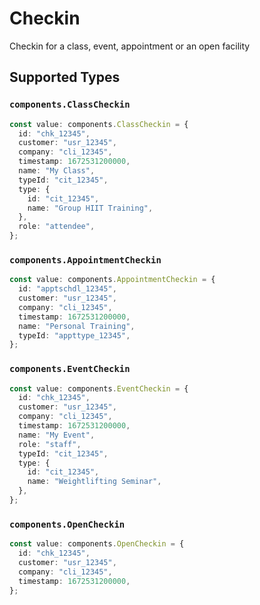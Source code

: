 # Checkin

Checkin for a class, event, appointment or an open facility


## Supported Types

### `components.ClassCheckin`

```typescript
const value: components.ClassCheckin = {
  id: "chk_12345",
  customer: "usr_12345",
  company: "cli_12345",
  timestamp: 1672531200000,
  name: "My Class",
  typeId: "cit_12345",
  type: {
    id: "cit_12345",
    name: "Group HIIT Training",
  },
  role: "attendee",
};
```

### `components.AppointmentCheckin`

```typescript
const value: components.AppointmentCheckin = {
  id: "apptschdl_12345",
  customer: "usr_12345",
  company: "cli_12345",
  timestamp: 1672531200000,
  name: "Personal Training",
  typeId: "appttype_12345",
};
```

### `components.EventCheckin`

```typescript
const value: components.EventCheckin = {
  id: "chk_12345",
  customer: "usr_12345",
  company: "cli_12345",
  timestamp: 1672531200000,
  name: "My Event",
  role: "staff",
  typeId: "cit_12345",
  type: {
    id: "cit_12345",
    name: "Weightlifting Seminar",
  },
};
```

### `components.OpenCheckin`

```typescript
const value: components.OpenCheckin = {
  id: "chk_12345",
  customer: "usr_12345",
  company: "cli_12345",
  timestamp: 1672531200000,
};
```

